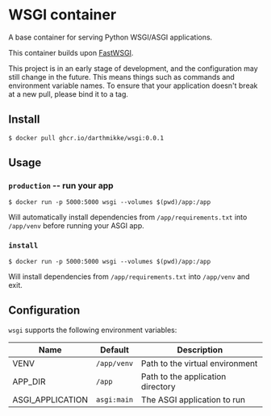 # WSGI container

A base container for serving Python WSGI/ASGI applications.

This container builds upon [FastWSGI](https://github.com/jamesroberts/fastwsgi).

This project is in an early stage of development, and the configuration
may still change in the future. This means things such as commands and
environment variable names. To ensure that your application doesn't break at
a new pull, please bind it to a tag.

## Install

```shell
$ docker pull ghcr.io/darthmikke/wsgi:0.0.1
```

## Usage

### `production` -- run your app

```shell
$ docker run -p 5000:5000 wsgi --volumes $(pwd)/app:/app
```

Will automatically install dependencies from `/app/requirements.txt` into
`/app/venv` before running your ASGI app.

### `install`

```shell
$ docker run -p 5000:5000 wsgi --volumes $(pwd)/app:/app
```

Will install dependencies from `/app/requirements.txt` into `/app/venv` and
exit.


## Configuration

`wsgi` supports the following environment variables:

| Name | Default | Description
| --- | --- | ---
| VENV | `/app/venv` | Path to the virtual environment
| APP_DIR | `/app` | Path to the application directory
| ASGI_APPLICATION | `asgi:main` | The ASGI application to run

